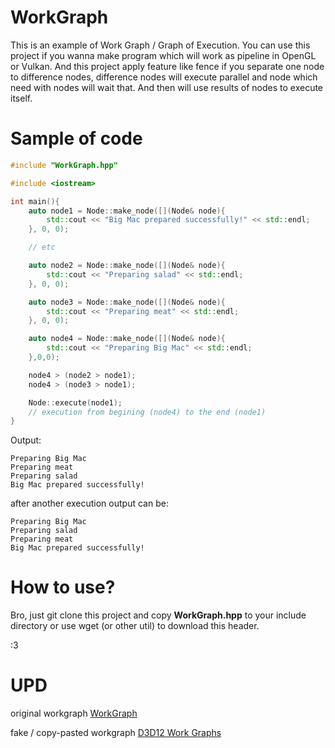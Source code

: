 # WorkGraph

This is an example of Work Graph / Graph of Execution. You can use this project if you wanna make program which will work as pipeline in OpenGL or Vulkan. And this project apply feature like fence if you separate one node to difference nodes, difference nodes will execute parallel and node which need with nodes will wait that. And then will use results of nodes to execute itself. 

# Sample of code

```cpp
#include "WorkGraph.hpp"

#include <iostream>

int main(){
    auto node1 = Node::make_node([](Node& node){
        std::cout << "Big Mac prepared successfully!" << std::endl;
    }, 0, 0);

    // etc

    auto node2 = Node::make_node([](Node& node){
        std::cout << "Preparing salad" << std::endl;
    }, 0, 0);

    auto node3 = Node::make_node([](Node& node){
        std::cout << "Preparing meat" << std::endl;
    }, 0, 0);

    auto node4 = Node::make_node([](Node& node){
        std::cout << "Preparing Big Mac" << std::endl;
    },0,0);

    node4 > (node2 > node1);
    node4 > (node3 > node1);

    Node::execute(node1);
    // execution from begining (node4) to the end (node1)
}
```

Output:

```
Preparing Big Mac
Preparing meat
Preparing salad
Big Mac prepared successfully!
```

after another execution output can be:
```
Preparing Big Mac
Preparing salad
Preparing meat
Big Mac prepared successfully!
```

# How to use?

Bro, just git clone this project and copy **WorkGraph.hpp** to your include directory or use wget (or other util) to download this header.

:3

# UPD

original workgraph [WorkGraph](https://github.com/CyberFlex1984/WorkGraph)

fake / copy-pasted workgraph [D3D12 Work Graphs](https://devblogs.microsoft.com/directx/d3d12-work-graphs/)
